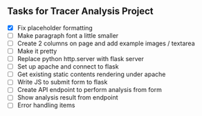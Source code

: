 Tasks for Tracer Analysis Project
---------------------------------

 - [x] Fix placeholder formatting
 - [ ] Make paragraph font a little smaller
 - [ ] Create 2 columns on page and add example images / textarea
 - [ ] Make it pretty
 - [ ] Replace python http.server with flask server
 - [ ] Set up apache and connect to flask
 - [ ] Get existing static contents rendering under apache
 - [ ] Write JS to submit form to flask
 - [ ] Create API endpoint to perform analysis from form
 - [ ] Show analysis result from endpoint
 - [ ] Error handling items
